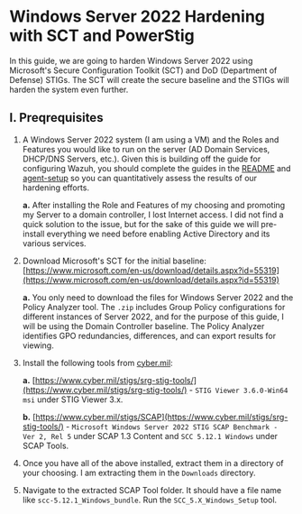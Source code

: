 # Windows Server 2022 Hardening with SCT and PowerStig
In this guide, we are going to harden Windows Server 2022 using Microsoft's Secure Configuration Toolkit (SCT) and DoD (Department of Defense) STIGs. The SCT will create the secure baseline and the STIGs will harden the system even further.

## I. Preqrequisites

1. A Windows Server 2022 system (I am using a VM) and the Roles and Features you would like to run on the server (AD Domain Services, DHCP/DNS Servers, etc.). Given this is building off the guide for configuring Wazuh, you should complete the guides in the [README](/README.md) and [agent-setup](agent-setup.md) so you can quantitatively assess the results of our hardening efforts.

    **a.** After installing the Role and Features of my choosing and promoting my Server to a domain controller, I lost Internet access. I did not find a quick solution to the issue, but for the sake of this guide we will pre-install everything we need before enabling Active Directory and its various services.

2. Download Microsoft's SCT for the initial baseline: [https://www.microsoft.com/en-us/download/details.aspx?id=55319](https://www.microsoft.com/en-us/download/details.aspx?id=55319)

   **a.** You only need to download the files for Windows Server 2022 and the Policy Analyzer tool. The `.zip` includes Group Policy configurations for different instances of Server 2022, and for the purpose of this guide, I will be using the Domain Controller baseline. The Policy Analyzer identifies GPO redundancies, differences, and can export results for viewing.

3. Install the following tools from [cyber.mil](https://www.cyber.mil/):

    **a.** [https://www.cyber.mil/stigs/srg-stig-tools/](https://www.cyber.mil/stigs/srg-stig-tools/) - `STIG Viewer 3.6.0-Win64 msi` under STIG Viewer 3.x.

    **b.** [https://www.cyber.mil/stigs/SCAP](https://www.cyber.mil/stigs/srg-stig-tools/) - `Microsoft Windows Server 2022 STIG SCAP Benchmark - Ver 2, Rel 5` under SCAP 1.3 Content and `SCC 5.12.1 Windows` under SCAP Tools.

4. Once you have all of the above installed, extract them in a directory of your choosing. I am extracting them in the `Downloads` directory.

5. Navigate to the extracted SCAP Tool folder. It should have a file name like `scc-5.12.1_Windows_bundle`. Run the `SCC_5.X_Windows_Setup` tool.
